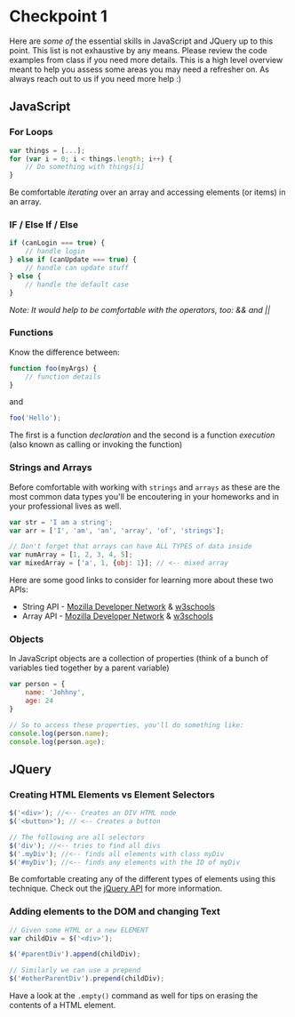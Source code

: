 # Checkpoint 1
Here are _*some of*_ the essential skills in JavaScript and JQuery up to this point. This list is not exhaustive by any means. Please review the code examples from class if you need more details. This is a high level overview meant to help you assess some areas you may need a refresher on. As always reach out to us if you need more help :)

## JavaScript
### For Loops
```js
var things = [...];
for (var i = 0; i < things.length; i++) {
    // Do something with things[i]
}
```

Be comfortable _iterating_ over an array and accessing elements (or items) in an array.

### IF / Else If / Else
```js
if (canLogin === true) {
    // handle login
} else if (canUpdate === true) {
    // handle can update stuff
} else {
    // handle the default case
}
```

_Note: It would help to be comfortable with the operators, too: *&&* and *||*_

### Functions
Know the difference between:
```js
function foo(myArgs) {
    // function details
}
```

and

```js
foo('Hello');
```

The first is a function _declaration_ and the second is a function _execution_ (also known as calling or invoking the function)

### Strings and Arrays
Before comfortable with working with `strings` and `arrays` as these are the most common data types you'll be encoutering
in your homeworks and in your professional lives as well.
```js
var str = 'I am a string';
var arr = ['I', 'am', 'an', 'array', 'of', 'strings'];

// Don't forget that arrays can have ALL TYPES of data inside
var numArray = [1, 2, 3, 4, 5];
var mixedArray = ['a', 1, {obj: 1}]; // <-- mixed array
```

Here are some good links to consider for learning more about these two APIs:
* String API - [Mozilla Developer Network](https://developer.mozilla.org/en-US/docs/Web/JavaScript/Reference/Global_Objects/String) & [w3schools](http://www.w3schools.com/js/js_strings.asp)
* Array API - [Mozilla Developer Network](https://developer.mozilla.org/en-US/docs/Web/JavaScript/Reference/Global_Objects/Array) & [w3schools](http://www.w3schools.com/js/js_arrays.asp)

### Objects
In JavaScript objects are a collection of properties (think of a bunch of variables tied together by a parent variable)

```js
var person = {
    name: 'Johhny',
    age: 24
}

// So to access these properties, you'll do something like:
console.log(person.name);
console.log(person.age);
```
## JQuery
### Creating HTML Elements vs Element Selectors
```js
$('<div>'); //<-- Creates an DIV HTML node
$('<button>'); // <-- Creates a button

// The following are all selectors
$('div'); //<-- tries to find all divs
$('.myDiv'); //<-- finds all elements with class myDiv
$('#myDiv'); //<-- finds any elements with the ID of myDiv
```
Be comfortable creating any of the different types of elements using this technique. Check out the [jQuery API](http://api.jquery.com/) for more information.
### Adding elements to the DOM and changing Text
```js
// Given some HTML or a new ELEMENT
var childDiv = $('<div>');

$('#parentDiv').append(childDiv);

// Similarly we can use a prepend
$('#otherParentDiv').prepend(childDiv);
```
Have a look at the `.empty()` command as well for tips on erasing the contents of a HTML element.
